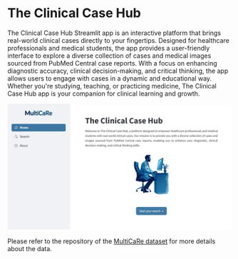 # The Clinical Case Hub

The Clinical Case Hub Streamlit app is an interactive platform that brings real-world clinical cases directly to your fingertips. Designed for healthcare professionals and medical students, the app provides a user-friendly interface to explore a diverse collection of cases and medical images sourced from PubMed Central case reports. With a focus on enhancing diagnostic accuracy, clinical decision-making, and critical thinking, the app allows users to engage with cases in a dynamic and educational way. Whether you're studying, teaching, or practicing medicine, The Clinical Case Hub app is your companion for clinical learning and growth.

![Clinical Cases Dashboard](./clinical-cases-dashboard.webp)

Please refer to the repository of the [MultiCaRe dataset](https://github.com/mauro-nievoff/MultiCaRe_Dataset) for more details about the data.
